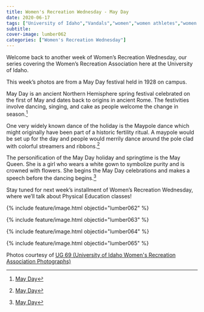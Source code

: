 ```yaml
---
title: Women's Recreation Wednesday - May Day
date: 2020-06-17
tags: ["University of Idaho","Vandals","women","women athletes","women's recreation","women's sports","women in sports","women's recreation Wednesday","Idaho","moscou","university history","university archives"]
subtitle: 
cover-image: lumber062
categories: ["Women's Recreation Wednesday"]
---
```


Welcome back to another week of Women’s Recreation
Wednesday, our series covering the Women’s Recreation Association here at the
University of Idaho.

This week’s photos are from a May Day festival held in
1928 on campus.

May Day is an ancient Northern Hemisphere spring festival
celebrated on the first of May and dates back to origins in ancient Rome. The
festivities involve dancing, singing, and cake as people welcome the change in
season.[^1]

One very widely known dance of the holiday is the Maypole dance which might
originally have been part of a historic fertility ritual. A maypole would be
set up for the day and people would merrily dance around the pole clad with
colorful streamers and ribbons.[^1]

The personification of the May Day holiday and springtime is
the May Queen. She is a girl who wears a white gown to symbolize purity and is
crowned with flowers. She begins the May Day celebrations and makes a speech
before the dancing begins.[^1]

Stay tuned for next week’s installment of Women’s
Recreation Wednesday, where we’ll talk about Physical Education classes!

{% include feature/image.html objectid="lumber062" %}

{% include feature/image.html objectid="lumber063" %}

{% include feature/image.html objectid="lumber064" %}

{% include feature/image.html objectid="lumber065" %}


Photos courtesy of [UG 69 (University of Idaho Women's Recreation Association Photographs)](http://archiveswest.orbiscascade.org/ark:/80444/xv152953/op=fstyle.aspx?t=k&amp;q=)

[^1]: [May Day](https://www.history.com/topics/holidays/history-of-may-day)

